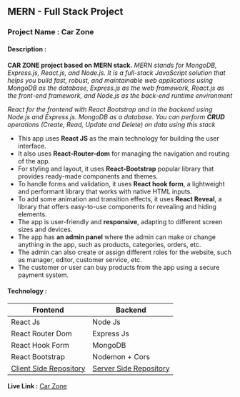 
## MERN - Full Stack Project  
### Project Name : Car Zone
#### Description  : 
 **CAR ZONE project based on MERN stack.** 
*MERN stands for MongoDB, Express.js, React.js, and Node.js. It is a full-stack JavaScript solution that helps you build fast, robust, and maintainable web applications using MongoDB as the database, Express.js as the web framework, React.js as the front-end framework, and Node.js as the back-end runtime environment*

*React for the frontend with React Bootstrap and in the backend using Node.js and Express.js.  MongoDB as a database. You can perform **CRUD** operations (Create, Read, Update and Delete) on data using this stack*

 - This app uses **React JS** as the main technology for building the user interface.
- It also uses **React-Router-dom** for managing the navigation and routing of the app.
- For styling and layout, it uses **React-Bootstrap** popular library that provides ready-made components and themes.
- To handle forms and validation, it uses **React hook form**, a lightweight and performant library that works with native HTML inputs.
- To add some animation and transition effects, it uses **React Reveal**, a library that offers easy-to-use components for revealing and hiding elements.
- The app is user-friendly and **responsive**, adapting to different screen sizes and devices.
- The app has **an admin panel** where the admin can make or change anything in the app, such as products, categories, orders, etc.
- The admin can also create or assign different roles for the website, such as manager, editor, customer service, etc.
- The customer or user can buy products from the app using a secure payment system.

#### Technology : 
| Frontend  | Backend |
|--|--|
| React Js |Node Js  |
|React Router Dom |Express Js  |
|React Hook Form|MongoDB  |
|React Bootstrap |Nodemon + Cors  |
|[Client Side Repository](https://github.com/Ikram-Akbar/CarsZone-Client) |[Server Side Repository](https://github.com/Ikram-Akbar/carZone-server/tree/main) |


**Live Link :**  [Car Zone](https://cars-zone-b1414.web.app/%5D%28https://cars-zone-b1414.web.app/)




 



